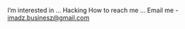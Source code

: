 I’m interested in ... Hacking
How to reach me ... Email me - imadz.businesz@gmail.com

<!---
Hacker-Elite1/Hacker-Elite1 is a ✨ special ✨ repository because its `README.md` (this file) appears on your GitHub profile.
You can click the Preview link to take a look at your changes.
--->
